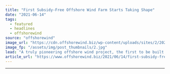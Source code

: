 ```yaml
---
title: "First Subsidy-Free Offshore Wind Farm Starts Taking Shape"
date: "2021-06-14"
tags: 
  - featured
  - headlines
  - offshorewind
source: "offshorewind"
image_url: "https://cdn.offshorewind.biz/wp-content/uploads/sites/2/2021/06/14105504/Groundbreaking-Offshore-Wind-Project-Starts-Taking-Shape.jpg"
image_fp: "/assets/img/post_thumbnails/2.jpg"
lead: "A truly pioneering offshore wind project, the first to be built without government subsidies,"
article_url: "https://www.offshorewind.biz/2021/06/14/first-subsidy-free-offshore-wind-farm-starts-taking-shape/"
---
```


---
